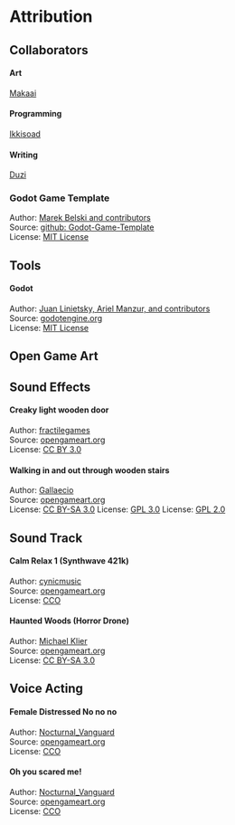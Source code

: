# Attribution
## Collaborators

#### Art
[Makaai](https://itch.io/profile/makaai)

#### Programming
[Ikkisoad](https://itch.io/profile/ikkisoad)

#### Writing
[Duzi]()


### Godot Game Template
Author: [Marek Belski and contributors](https://github.com/Maaack/Godot-Game-Template/graphs/contributors)  
Source: [github: Godot-Game-Template](https://github.com/Maaack/Godot-Game-Template)  
License: [MIT License](LICENSE.txt)  

## Tools
#### Godot
Author: [Juan Linietsky, Ariel Manzur, and contributors](https://godotengine.org/contact)  
Source: [godotengine.org](https://godotengine.org/)  
License: [MIT License](https://github.com/godotengine/godot/blob/master/LICENSE.txt) 

## Open Game Art

## Sound Effects
#### Creaky light wooden door
Author: [fractilegames](https://opengameart.org/users/fractilegames)  
Source: [opengameart.org](https://opengameart.org/content/creaky-light-wooden-door)  
License: [CC BY 3.0](https://creativecommons.org/licenses/by/3.0/) 

#### Walking in and out through wooden stairs
Author: [Gallaecio](https://opengameart.org/users/gallaecio)  
Source: [opengameart.org](https://opengameart.org/content/walking-in-and-out-through-wooden-stairs)  
License: [CC BY-SA 3.0](https://creativecommons.org/licenses/by-sa/3.0/) 
License: [GPL 3.0](https://www.gnu.org/licenses/gpl-3.0.html) 
License: [GPL 2.0](https://www.gnu.org/licenses/old-licenses/gpl-2.0.html) 

## Sound Track
#### Calm Relax 1 (Synthwave 421k)
Author: [cynicmusic](https://opengameart.org/users/cynicmusic)  
Source: [opengameart.org](https://opengameart.org/content/calm-relax-1-synthwave-421k)  
License: [CCO](https://creativecommons.org/publicdomain/zero/1.0/) 

#### Haunted Woods (Horror Drone)
Author: [Michael Klier](https://opengameart.org/users/michael-klier)  
Source: [opengameart.org](https://opengameart.org/content/haunted-woods-horror-drone)  
License: [CC BY-SA 3.0](https://creativecommons.org/licenses/by-sa/3.0/) 

## Voice Acting
#### Female Distressed No no no
Author: [Nocturnal_Vanguard](https://opengameart.org/users/nocturnalvanguard)  
Source: [opengameart.org](https://opengameart.org/content/female-distressed-no-no-no)  
License: [CCO](https://creativecommons.org/publicdomain/zero/1.0/) 

#### Oh you scared me!
Author: [Nocturnal_Vanguard](https://opengameart.org/users/nocturnalvanguard)  
Source: [opengameart.org](https://opengameart.org/content/oh-you-scared-me)  
License: [CCO](https://creativecommons.org/publicdomain/zero/1.0/) 